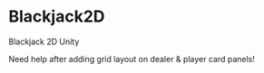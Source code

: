 # Blackjack2D
Blackjack 2D Unity

Need help after adding grid layout on dealer & player card panels!
